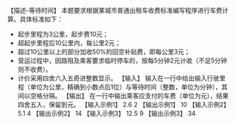 【描述-等待时间】
本题要求根据某城市普通出租车收费标准编写程序进行车费计算。具体标准如下：
* 起步里程为3公里，起步费10元；
* 超起步里程后10公里内，每公里2元；
* 超过10公里以上的部分加收50%的回空补贴费，即每公里3元；
* 营运过程中，因路阻及乘客要求临时停车的，按每5分钟2元计收（不足5分钟则不收费）。
* 计价采用四舍六入五奇进整数显示。
【输入】
输入在一行中给出输入行驶里程（单位为公里，精确到小数点后1位）与等待时间（整数，单位为分钟），其间以空格分隔。
【输出】
在一行中输出乘客应支付的车费（单位为元），结果四舍五入，保留到元。
【输入示例1】
2.6 2
【输出示例1】
10
【输入示例2】
5.1 4
【输出示例2】
14
【输入示例3】
12.5 9
【输出示例3】
34
